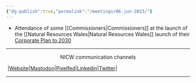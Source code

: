 ```yaml
---
{"dg-publish":true,"permalink":"/meetings/06-jun-2023/"}
---
```


- Attendance of some [[Commissioners\|Commissioners]] at the launch of the [[Natural Resources Wales\|Natural Resources Wales]] launch of their [Corporate Plan to 2030](https://naturalresources.wales/about-us/what-we-do/strategies-and-plans/our-corporate-plan-to-2030-nature-and-people-thriving-together/?lang=en)
***
<p style="text-align: center;">NICW communication channels</p>

󠁧 |[Website](https://nationalinfrastructurecommission.wales)|[Mastodon](https://toot.wales/@NICW)|[Pixelfed](https://pix.toot.wales/NICW)|[Linkedin](https://www.linkedin.com/company/26268509/)|[Twitter](https://twitter.com/InfraCommCymru)|
***
